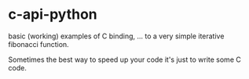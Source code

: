c-api-python
============

basic (working) examples of C binding, ... to a very simple iterative fibonacci function.

Sometimes the best way to speed up your code it's just to write some C code. 
